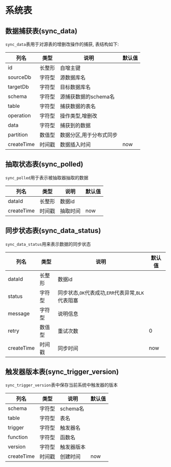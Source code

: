 # 系统表

## 数据捕获表(sync_data)

`sync_data`表用于对源表的增删改操作的捕获, 表结构如下:

|列名|类型|说明|默认值|
| ---- | ----- | ----- | ----- |
|id|长整形|自增主键|
|sourceDb|字符型|源数据库名|
|targetDb|字符型|目标数据库名|
|schema|字符型|源捕获数据的schema名|
|table|字符型|捕获数据的表名|
|operation|字符型|操作类型,增删改|
|data|字符型|捕获到的数据|
|partition|数值型|数据分区,用于分布式同步|
|createTime|时间戳|数据插入时间|now|


## 抽取状态表(sync_polled)

`sync_polled`用于表示被抽取器抽取的数据

|列名|类型|说明|默认值|
| ---- | ----- | ----- | ----- |
|dataId|长整形|数据id|
|createTime|时间戳|抽取时间|now|

## 同步状态表(sync_data_status)

`sync_data_status`用来表示数据的同步状态

|列名|类型|说明|默认值|
| ---- | ----- | ----- | ----- |
|dataId|长整形|数据id|
|status|字符型|同步状态,`OK`代表成功,`ERR`代表异常,`BLK`代表阻塞|
|message|字符型|说明信息|
|retry|数值型|重试次数|0|
|createTime|时间戳|同步时间|now|


## 触发器版本表(sync_trigger_version)

`sync_trigger_version`表中保存当前系统中触发器的版本

| 列名 | 类型 | 说明 | 默认值 |
| ---- | ----- | ----- | ----- |
| schema| 字符型 | schema名 |
|table|字符型|表名|
|trigger|字符型|触发器名|
|function|字符型|函数名|
|version|字符型|触发器版本|
|createTime|时间戳|创建时间|now|
